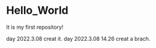 # Hello_World
It is my first repository!

day 2022.3.08  creat it.
day 2022.3.08 14.26 creat a brach.
